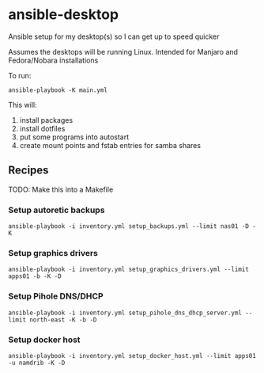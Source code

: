 # ansible-desktop
Ansible setup for my desktop(s) so I can get up to speed quicker

Assumes the desktops will be running Linux. Intended for Manjaro and Fedora/Nobara installations

To run:
```
ansible-playbook -K main.yml
```

This will:
1. install packages
1. install dotfiles
1. put some programs into autostart
1. create mount points and fstab entries for samba shares

## Recipes
TODO: Make this into a Makefile

### Setup autoretic backups
```
ansible-playbook -i inventory.yml setup_backups.yml --limit nas01 -D -K
```

### Setup graphics drivers
```
ansible-playbook -i inventory.yml setup_graphics_drivers.yml --limit apps01 -b -K -D
```

### Setup Pihole DNS/DHCP
```
ansible-playbook -i inventory.yml setup_pihole_dns_dhcp_server.yml --limit north-east -K -b -D
```

### Setup docker host
```
ansible-playbook -i inventory.yml setup_docker_host.yml --limit apps01 -u namdrib -K -D
```
